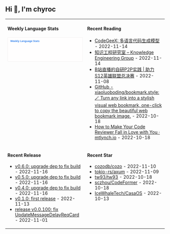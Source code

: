 ## Hi 👋, I'm chyroc

<table width="960px">
<tr>
<td valign="top" width="50%">

#### Weekly Language Stats

![](./images/wakatime_weekly_language_stats.svg)
</td>
<td valign="top" width="50%">

#### Recent Reading

* <a href='https://keg.cs.tsinghua.edu.cn/codegeex/index_zh.html' target='_black'>CodeGeeX: 多语言代码生成模型</a> - 2022-11-14
* <a href='https://keg.cs.tsinghua.edu.cn/' target='_black'>知识工程研究室 – Knowledge Engineering Group</a> - 2022-11-14
* <a href='https://mp.weixin.qq.com/s/5erBLSxZ0HLurrbne5V9kA' target='_black'>B站直播的自研P2P实践 | 助力S12英雄联盟总决赛</a> - 2022-11-08
* <a href='https://github.com/xiaoluoboding/bookmark.style' target='_black'>GitHub - xiaoluoboding/bookmark.style: 🪄 Turn any link into a stylish visual web bookmark, one-click to copy the beautiful web bookmark image.</a> - 2022-10-18
* <a href='https://mtlynch.io/code-review-love/' target='_black'>How to Make Your Code Reviewer Fall in Love with You ·
mtlynch.io</a> - 2022-10-18

</td>
</tr>
<tr>
<td valign="top" width="50%">

#### Recent Release

* <a href='https://github.com/chyroc/serve/releases/tag/v0.6.0' target='_black'>v0.6.0: upgrade dep to fix build</a> - 2022-11-16
* <a href='https://github.com/chyroc/serve/releases/tag/v0.5.0' target='_black'>v0.5.0: upgrade dep to fix build</a> - 2022-11-16
* <a href='https://github.com/chyroc/serve/releases/tag/v0.4.0' target='_black'>v0.4.0: upgrade dep to fix build</a> - 2022-11-16
* <a href='https://github.com/chyroc/go-lark-bot/releases/tag/v0.1.0' target='_black'>v0.1.0: first release</a> - 2022-11-13
* <a href='https://github.com/chyroc/lark/releases/tag/v0.0.100' target='_black'>release v0.0.100: fix UpdateMessageDelayReqCard</a> - 2022-11-01

</td>
<td valign="top" width="50%">

#### Recent Star

* <a href='https://github.com/cozodb/cozo' target='_black'>cozodb/cozo</a> - 2022-11-10
* <a href='https://github.com/tokio-rs/axum' target='_black'>tokio-rs/axum</a> - 2022-11-09
* <a href='https://github.com/tw93/tw93' target='_black'>tw93/tw93</a> - 2022-10-18
* <a href='https://github.com/sczhou/CodeFormer' target='_black'>sczhou/CodeFormer</a> - 2022-10-18
* <a href='https://github.com/IceWhaleTech/CasaOS' target='_black'>IceWhaleTech/CasaOS</a> - 2022-10-13

</td>
</tr>
</table>
